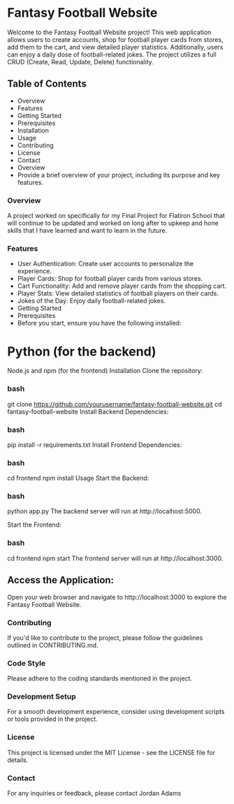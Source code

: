 # Fantasy Football Website
Welcome to the Fantasy Football Website project! This web application allows users to create accounts, shop for football player cards from stores, add them to the cart, and view detailed player statistics. Additionally, users can enjoy a daily dose of football-related jokes. The project utilizes a full CRUD (Create, Read, Update, Delete) functionality.


## Table of Contents
- Overview
- Features
- Getting Started
- Prerequisites
- Installation
- Usage
- Contributing
- License
- Contact
- Overview
- Provide a brief overview of your project, including its purpose and key features.

### Overview
A project worked on specifically for my Final Project for Flatiron School that will continue to be updated and worked on long after to upkeep and hone skills that I have learned and want to learn in the future.

### Features
- User Authentication: Create user accounts to personalize the experience.
- Player Cards: Shop for football player cards from various stores.
- Cart Functionality: Add and remove player cards from the shopping cart.
- Player Stats: View detailed statistics of football players on their cards.
- Jokes of the Day: Enjoy daily football-related jokes.
- Getting Started
- Prerequisites
- Before you start, ensure you have the following installed:

# Python (for the backend)
Node.js and npm (for the frontend)
Installation
Clone the repository:

### bash
git clone https://github.com/yourusername/fantasy-football-website.git
cd fantasy-football-website
Install Backend Dependencies:

### bash
pip install -r requirements.txt
Install Frontend Dependencies:

### bash
cd frontend
npm install
Usage
Start the Backend:

### bash
python app.py
The backend server will run at http://localhost:5000.

Start the Frontend:

### bash
cd frontend
npm start
The frontend server will run at http://localhost:3000.

## Access the Application:

Open your web browser and navigate to http://localhost:3000 to explore the Fantasy Football Website.

### Contributing
If you'd like to contribute to the project, please follow the guidelines outlined in CONTRIBUTING.md.

### Code Style
Please adhere to the coding standards mentioned in the project.

### Development Setup
For a smooth development experience, consider using development scripts or tools provided in the project.

### License
This project is licensed under the MIT License - see the LICENSE file for details.

### Contact
For any inquiries or feedback, please contact Jordan Adams